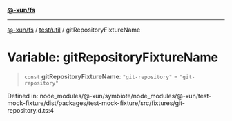 [**@-xun/fs**](../../../README.md)

***

[@-xun/fs](../../../README.md) / [test/util](../README.md) / gitRepositoryFixtureName

# Variable: gitRepositoryFixtureName

> `const` **gitRepositoryFixtureName**: `"git-repository"` = `"git-repository"`

Defined in: node\_modules/@-xun/symbiote/node\_modules/@-xun/test-mock-fixture/dist/packages/test-mock-fixture/src/fixtures/git-repository.d.ts:4
